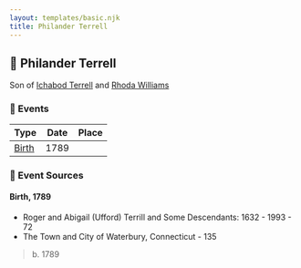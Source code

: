 ```yaml
---
layout: templates/basic.njk
title: Philander Terrell
---
```

## 🔵 Philander Terrell

Son of [Ichabod Terrell](/people/6/66420816) and [Rhoda Williams](/people/2/220352)

### 📆 Events

Type | Date | Place
------ | ------ | ------
[Birth](#event-6298c106-c35c-4bae-ae58-9a94b8ce485c) | 1789 |

### 📰 Event Sources

#### <a id="event-6298c106-c35c-4bae-ae58-9a94b8ce485c"></a> Birth, 1789
* Roger and Abigail (Ufford) Terrill and Some Descendants: 1632 - 1993  - 72
* The Town and City of Waterbury, Connecticut  - 135
>   
  > b. 1789